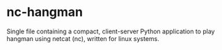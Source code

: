 # nc-hangman
Single file containing a compact, client-server Python application to play hangman using netcat (nc), written for linux systems.

